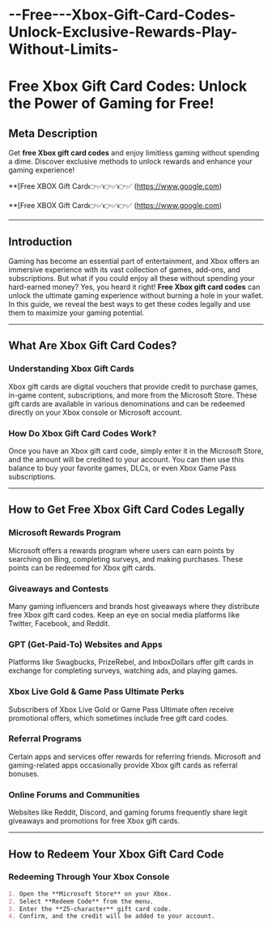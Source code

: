 # --Free---Xbox-Gift-Card-Codes-Unlock-Exclusive-Rewards-Play-Without-Limits-

# Free Xbox Gift Card Codes: Unlock the Power of Gaming for Free!

## Meta Description
Get **free Xbox gift card codes** and enjoy limitless gaming without spending a dime. Discover exclusive methods to unlock rewards and enhance your gaming experience!

**[Free XBOX Gift Card👉✅👉✅👉✅ (https://www.google.com)

**[Free XBOX Gift Card👉✅👉✅👉✅ (https://www.google.com)

---

## Introduction
Gaming has become an essential part of entertainment, and Xbox offers an immersive experience with its vast collection of games, add-ons, and subscriptions. But what if you could enjoy all these without spending your hard-earned money? Yes, you heard it right! **Free Xbox gift card codes** can unlock the ultimate gaming experience without burning a hole in your wallet. In this guide, we reveal the best ways to get these codes legally and use them to maximize your gaming potential.

---

## What Are Xbox Gift Card Codes?

### Understanding Xbox Gift Cards
Xbox gift cards are digital vouchers that provide credit to purchase games, in-game content, subscriptions, and more from the Microsoft Store. These gift cards are available in various denominations and can be redeemed directly on your Xbox console or Microsoft account.

### How Do Xbox Gift Card Codes Work?
Once you have an Xbox gift card code, simply enter it in the Microsoft Store, and the amount will be credited to your account. You can then use this balance to buy your favorite games, DLCs, or even Xbox Game Pass subscriptions.

---

## How to Get Free Xbox Gift Card Codes Legally

### Microsoft Rewards Program
Microsoft offers a rewards program where users can earn points by searching on Bing, completing surveys, and making purchases. These points can be redeemed for Xbox gift cards.

### Giveaways and Contests
Many gaming influencers and brands host giveaways where they distribute free Xbox gift card codes. Keep an eye on social media platforms like Twitter, Facebook, and Reddit.

### GPT (Get-Paid-To) Websites and Apps
Platforms like Swagbucks, PrizeRebel, and InboxDollars offer gift cards in exchange for completing surveys, watching ads, and playing games.

### Xbox Live Gold & Game Pass Ultimate Perks
Subscribers of Xbox Live Gold or Game Pass Ultimate often receive promotional offers, which sometimes include free gift card codes.

### Referral Programs
Certain apps and services offer rewards for referring friends. Microsoft and gaming-related apps occasionally provide Xbox gift cards as referral bonuses.

### Online Forums and Communities
Websites like Reddit, Discord, and gaming forums frequently share legit giveaways and promotions for free Xbox gift cards.

---

## How to Redeem Your Xbox Gift Card Code

### Redeeming Through Your Xbox Console
```markdown
1. Open the **Microsoft Store** on your Xbox.
2. Select **Redeem Code** from the menu.
3. Enter the **25-character** gift card code.
4. Confirm, and the credit will be added to your account.

